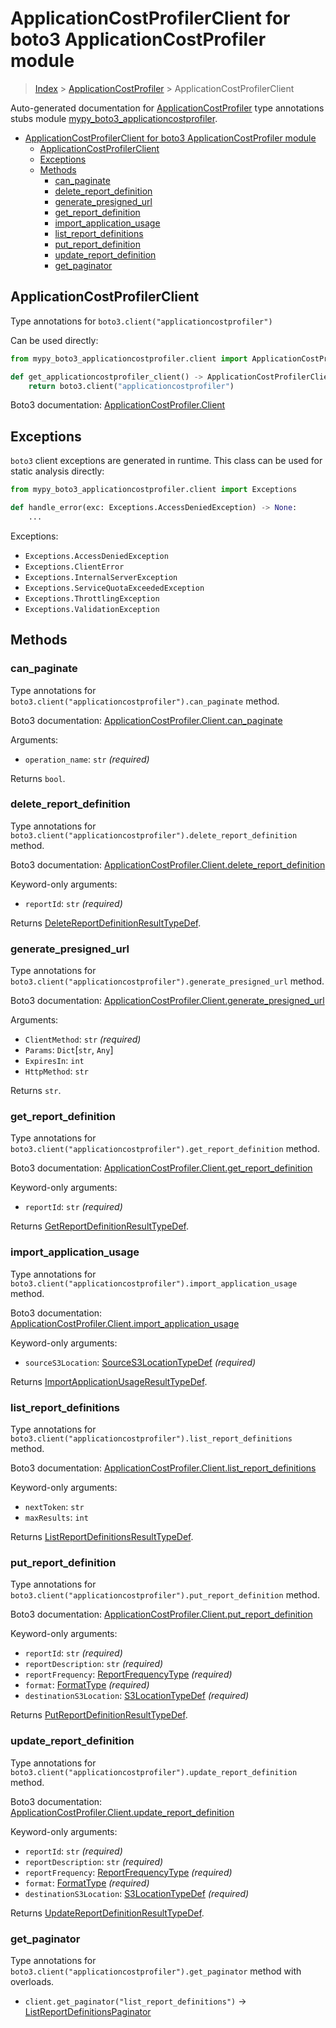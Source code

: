 # ApplicationCostProfilerClient for boto3 ApplicationCostProfiler module

> [Index](..) > [ApplicationCostProfiler](.) > ApplicationCostProfilerClient

Auto-generated documentation for
[ApplicationCostProfiler](https://boto3.amazonaws.com/v1/documentation/api/latest/reference/services/applicationcostprofiler.html#ApplicationCostProfiler)
type annotations stubs module
[mypy_boto3_applicationcostprofiler](https://pypi.org/project/mypy-boto3-applicationcostprofiler/).

- [ApplicationCostProfilerClient for boto3 ApplicationCostProfiler module](#applicationcostprofilerclient-for-boto3-applicationcostprofiler-module)
  - [ApplicationCostProfilerClient](#applicationcostprofilerclient)
  - [Exceptions](#exceptions)
  - [Methods](#methods)
    - [can_paginate](#can_paginate)
    - [delete_report_definition](#delete_report_definition)
    - [generate_presigned_url](#generate_presigned_url)
    - [get_report_definition](#get_report_definition)
    - [import_application_usage](#import_application_usage)
    - [list_report_definitions](#list_report_definitions)
    - [put_report_definition](#put_report_definition)
    - [update_report_definition](#update_report_definition)
    - [get_paginator](#get_paginator)

## ApplicationCostProfilerClient

Type annotations for `boto3.client("applicationcostprofiler")`

Can be used directly:

```python
from mypy_boto3_applicationcostprofiler.client import ApplicationCostProfilerClient

def get_applicationcostprofiler_client() -> ApplicationCostProfilerClient:
    return boto3.client("applicationcostprofiler")
```

Boto3 documentation:
[ApplicationCostProfiler.Client](https://boto3.amazonaws.com/v1/documentation/api/latest/reference/services/applicationcostprofiler.html#ApplicationCostProfiler.Client)

## Exceptions

`boto3` client exceptions are generated in runtime. This class can be used for
static analysis directly:

```python
from mypy_boto3_applicationcostprofiler.client import Exceptions

def handle_error(exc: Exceptions.AccessDeniedException) -> None:
    ...
```

Exceptions:

- `Exceptions.AccessDeniedException`
- `Exceptions.ClientError`
- `Exceptions.InternalServerException`
- `Exceptions.ServiceQuotaExceededException`
- `Exceptions.ThrottlingException`
- `Exceptions.ValidationException`

## Methods

### can_paginate

Type annotations for `boto3.client("applicationcostprofiler").can_paginate`
method.

Boto3 documentation:
[ApplicationCostProfiler.Client.can_paginate](https://boto3.amazonaws.com/v1/documentation/api/latest/reference/services/applicationcostprofiler.html#ApplicationCostProfiler.Client.can_paginate)

Arguments:

- `operation_name`: `str` *(required)*

Returns `bool`.

### delete_report_definition

Type annotations for
`boto3.client("applicationcostprofiler").delete_report_definition` method.

Boto3 documentation:
[ApplicationCostProfiler.Client.delete_report_definition](https://boto3.amazonaws.com/v1/documentation/api/latest/reference/services/applicationcostprofiler.html#ApplicationCostProfiler.Client.delete_report_definition)

Keyword-only arguments:

- `reportId`: `str` *(required)*

Returns
[DeleteReportDefinitionResultTypeDef](./type_defs.md#deletereportdefinitionresulttypedef).

### generate_presigned_url

Type annotations for
`boto3.client("applicationcostprofiler").generate_presigned_url` method.

Boto3 documentation:
[ApplicationCostProfiler.Client.generate_presigned_url](https://boto3.amazonaws.com/v1/documentation/api/latest/reference/services/applicationcostprofiler.html#ApplicationCostProfiler.Client.generate_presigned_url)

Arguments:

- `ClientMethod`: `str` *(required)*
- `Params`: `Dict`\[`str`, `Any`\]
- `ExpiresIn`: `int`
- `HttpMethod`: `str`

Returns `str`.

### get_report_definition

Type annotations for
`boto3.client("applicationcostprofiler").get_report_definition` method.

Boto3 documentation:
[ApplicationCostProfiler.Client.get_report_definition](https://boto3.amazonaws.com/v1/documentation/api/latest/reference/services/applicationcostprofiler.html#ApplicationCostProfiler.Client.get_report_definition)

Keyword-only arguments:

- `reportId`: `str` *(required)*

Returns
[GetReportDefinitionResultTypeDef](./type_defs.md#getreportdefinitionresulttypedef).

### import_application_usage

Type annotations for
`boto3.client("applicationcostprofiler").import_application_usage` method.

Boto3 documentation:
[ApplicationCostProfiler.Client.import_application_usage](https://boto3.amazonaws.com/v1/documentation/api/latest/reference/services/applicationcostprofiler.html#ApplicationCostProfiler.Client.import_application_usage)

Keyword-only arguments:

- `sourceS3Location`:
  [SourceS3LocationTypeDef](./type_defs.md#sources3locationtypedef)
  *(required)*

Returns
[ImportApplicationUsageResultTypeDef](./type_defs.md#importapplicationusageresulttypedef).

### list_report_definitions

Type annotations for
`boto3.client("applicationcostprofiler").list_report_definitions` method.

Boto3 documentation:
[ApplicationCostProfiler.Client.list_report_definitions](https://boto3.amazonaws.com/v1/documentation/api/latest/reference/services/applicationcostprofiler.html#ApplicationCostProfiler.Client.list_report_definitions)

Keyword-only arguments:

- `nextToken`: `str`
- `maxResults`: `int`

Returns
[ListReportDefinitionsResultTypeDef](./type_defs.md#listreportdefinitionsresulttypedef).

### put_report_definition

Type annotations for
`boto3.client("applicationcostprofiler").put_report_definition` method.

Boto3 documentation:
[ApplicationCostProfiler.Client.put_report_definition](https://boto3.amazonaws.com/v1/documentation/api/latest/reference/services/applicationcostprofiler.html#ApplicationCostProfiler.Client.put_report_definition)

Keyword-only arguments:

- `reportId`: `str` *(required)*
- `reportDescription`: `str` *(required)*
- `reportFrequency`: [ReportFrequencyType](./literals.md#reportfrequencytype)
  *(required)*
- `format`: [FormatType](./literals.md#formattype) *(required)*
- `destinationS3Location`:
  [S3LocationTypeDef](./type_defs.md#s3locationtypedef) *(required)*

Returns
[PutReportDefinitionResultTypeDef](./type_defs.md#putreportdefinitionresulttypedef).

### update_report_definition

Type annotations for
`boto3.client("applicationcostprofiler").update_report_definition` method.

Boto3 documentation:
[ApplicationCostProfiler.Client.update_report_definition](https://boto3.amazonaws.com/v1/documentation/api/latest/reference/services/applicationcostprofiler.html#ApplicationCostProfiler.Client.update_report_definition)

Keyword-only arguments:

- `reportId`: `str` *(required)*
- `reportDescription`: `str` *(required)*
- `reportFrequency`: [ReportFrequencyType](./literals.md#reportfrequencytype)
  *(required)*
- `format`: [FormatType](./literals.md#formattype) *(required)*
- `destinationS3Location`:
  [S3LocationTypeDef](./type_defs.md#s3locationtypedef) *(required)*

Returns
[UpdateReportDefinitionResultTypeDef](./type_defs.md#updatereportdefinitionresulttypedef).

### get_paginator

Type annotations for `boto3.client("applicationcostprofiler").get_paginator`
method with overloads.

- `client.get_paginator("list_report_definitions")` ->
  [ListReportDefinitionsPaginator](./paginators.md#listreportdefinitionspaginator)
